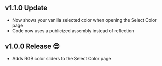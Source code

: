 ## v1.1.0 Update
- Now shows your vanilla selected color when opening the Select Color page
- Code now uses a publicized assembly instead of reflection

## v1.0.0 Release 😎
- Adds RGB color sliders to the Select Color page